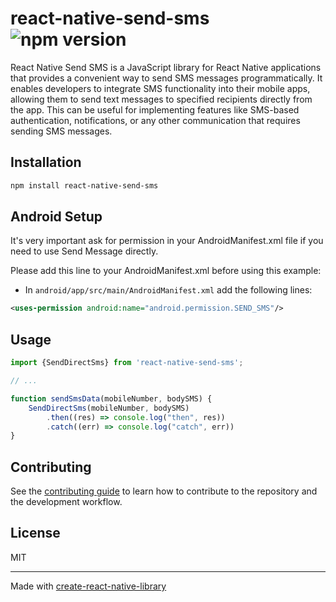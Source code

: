 # react-native-send-sms ![npm version](https://img.shields.io/badge/npm-0.1.1-2)

React Native Send SMS is a JavaScript library for React Native applications that provides a convenient way to send SMS messages programmatically. It enables developers to integrate SMS functionality into their mobile apps, allowing them to send text messages to specified recipients directly from the app. This can be useful for implementing features like SMS-based authentication, notifications, or any other communication that requires sending SMS messages.

## Installation

```sh
npm install react-native-send-sms
```
## Android Setup

It's very important ask for permission in your AndroidManifest.xml file if you need to use Send Message directly.


Please add this line to your AndroidManifest.xml before using this example:
- In `android/app/src/main/AndroidManifest.xml` add the following lines:

```xml
<uses-permission android:name="android.permission.SEND_SMS"/>
```

## Usage

```js
import {SendDirectSms} from 'react-native-send-sms';

// ...

function sendSmsData(mobileNumber, bodySMS) {
    SendDirectSms(mobileNumber, bodySMS)
        .then((res) => console.log("then", res))
        .catch((err) => console.log("catch", err))
}

```

## Contributing

See the [contributing guide](CONTRIBUTING.md) to learn how to contribute to the repository and the development workflow.

## License

MIT

---

Made with [create-react-native-library](https://github.com/callstack/react-native-builder-bob)

